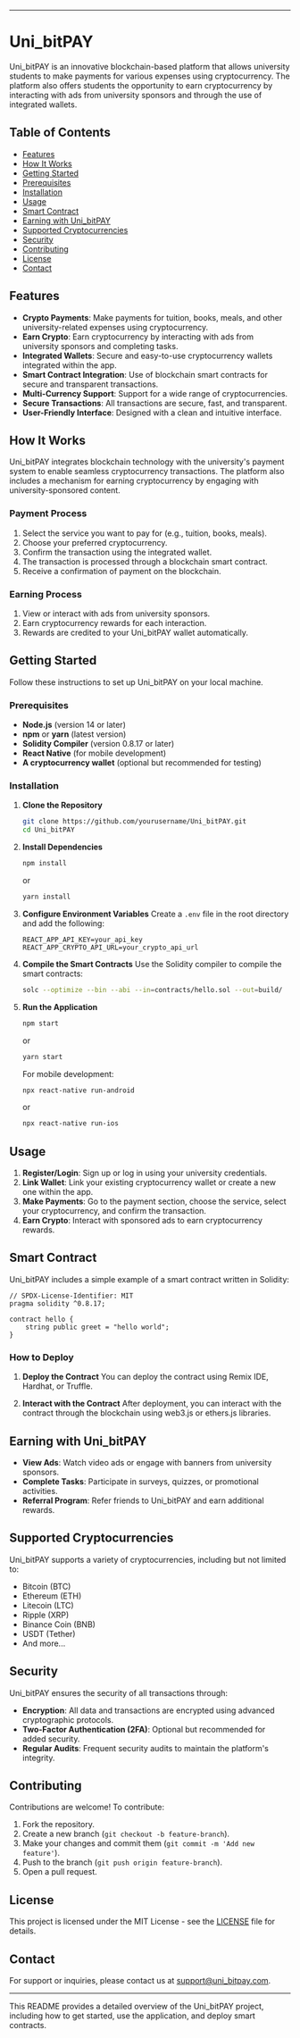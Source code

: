 
---

# Uni_bitPAY

Uni_bitPAY is an innovative blockchain-based platform that allows university students to make payments for various expenses using cryptocurrency. The platform also offers students the opportunity to earn cryptocurrency by interacting with ads from university sponsors and through the use of integrated wallets.

## Table of Contents

- [Features](#features)
- [How It Works](#how-it-works)
- [Getting Started](#getting-started)
- [Prerequisites](#prerequisites)
- [Installation](#installation)
- [Usage](#usage)
- [Smart Contract](#smart-contract)
- [Earning with Uni_bitPAY](#earning-with-uni_bitpay)
- [Supported Cryptocurrencies](#supported-cryptocurrencies)
- [Security](#security)
- [Contributing](#contributing)
- [License](#license)
- [Contact](#contact)

## Features

- **Crypto Payments**: Make payments for tuition, books, meals, and other university-related expenses using cryptocurrency.
- **Earn Crypto**: Earn cryptocurrency by interacting with ads from university sponsors and completing tasks.
- **Integrated Wallets**: Secure and easy-to-use cryptocurrency wallets integrated within the app.
- **Smart Contract Integration**: Use of blockchain smart contracts for secure and transparent transactions.
- **Multi-Currency Support**: Support for a wide range of cryptocurrencies.
- **Secure Transactions**: All transactions are secure, fast, and transparent.
- **User-Friendly Interface**: Designed with a clean and intuitive interface.

## How It Works

Uni_bitPAY integrates blockchain technology with the university's payment system to enable seamless cryptocurrency transactions. The platform also includes a mechanism for earning cryptocurrency by engaging with university-sponsored content.

### Payment Process
1. Select the service you want to pay for (e.g., tuition, books, meals).
2. Choose your preferred cryptocurrency.
3. Confirm the transaction using the integrated wallet.
4. The transaction is processed through a blockchain smart contract.
5. Receive a confirmation of payment on the blockchain.

### Earning Process
1. View or interact with ads from university sponsors.
2. Earn cryptocurrency rewards for each interaction.
3. Rewards are credited to your Uni_bitPAY wallet automatically.

## Getting Started

Follow these instructions to set up Uni_bitPAY on your local machine.

### Prerequisites

- **Node.js** (version 14 or later)
- **npm** or **yarn** (latest version)
- **Solidity Compiler** (version 0.8.17 or later)
- **React Native** (for mobile development)
- **A cryptocurrency wallet** (optional but recommended for testing)

### Installation

1. **Clone the Repository**
   ```bash
   git clone https://github.com/yourusername/Uni_bitPAY.git
   cd Uni_bitPAY
   ```

2. **Install Dependencies**
   ```bash
   npm install
   ```
   or
   ```bash
   yarn install
   ```

3. **Configure Environment Variables**
   Create a `.env` file in the root directory and add the following:
   ```
   REACT_APP_API_KEY=your_api_key
   REACT_APP_CRYPTO_API_URL=your_crypto_api_url
   ```

4. **Compile the Smart Contracts**
   Use the Solidity compiler to compile the smart contracts:
   ```bash
   solc --optimize --bin --abi --in=contracts/hello.sol --out=build/
   ```

5. **Run the Application**
   ```bash
   npm start
   ```
   or
   ```bash
   yarn start
   ```

   For mobile development:
   ```bash
   npx react-native run-android
   ```
   or
   ```bash
   npx react-native run-ios
   ```

## Usage

1. **Register/Login**: Sign up or log in using your university credentials.
2. **Link Wallet**: Link your existing cryptocurrency wallet or create a new one within the app.
3. **Make Payments**: Go to the payment section, choose the service, select your cryptocurrency, and confirm the transaction.
4. **Earn Crypto**: Interact with sponsored ads to earn cryptocurrency rewards.

## Smart Contract

Uni_bitPAY includes a simple example of a smart contract written in Solidity:

```solidity
// SPDX-License-Identifier: MIT
pragma solidity ^0.8.17;

contract hello {
    string public greet = "hello world";
}
```

### How to Deploy

1. **Deploy the Contract**
   You can deploy the contract using Remix IDE, Hardhat, or Truffle.
   
2. **Interact with the Contract**
   After deployment, you can interact with the contract through the blockchain using web3.js or ethers.js libraries.

## Earning with Uni_bitPAY

- **View Ads**: Watch video ads or engage with banners from university sponsors.
- **Complete Tasks**: Participate in surveys, quizzes, or promotional activities.
- **Referral Program**: Refer friends to Uni_bitPAY and earn additional rewards.

## Supported Cryptocurrencies

Uni_bitPAY supports a variety of cryptocurrencies, including but not limited to:

- Bitcoin (BTC)
- Ethereum (ETH)
- Litecoin (LTC)
- Ripple (XRP)
- Binance Coin (BNB)
- USDT (Tether)
- And more...

## Security

Uni_bitPAY ensures the security of all transactions through:

- **Encryption**: All data and transactions are encrypted using advanced cryptographic protocols.
- **Two-Factor Authentication (2FA)**: Optional but recommended for added security.
- **Regular Audits**: Frequent security audits to maintain the platform's integrity.

## Contributing

Contributions are welcome! To contribute:

1. Fork the repository.
2. Create a new branch (`git checkout -b feature-branch`).
3. Make your changes and commit them (`git commit -m 'Add new feature'`).
4. Push to the branch (`git push origin feature-branch`).
5. Open a pull request.

## License

This project is licensed under the MIT License - see the [LICENSE](LICENSE) file for details.

## Contact

For support or inquiries, please contact us at [support@uni_bitpay.com](mailto:support@uni_bitpay.com).

---

This README provides a detailed overview of the Uni_bitPAY project, including how to get started, use the application, and deploy smart contracts.

